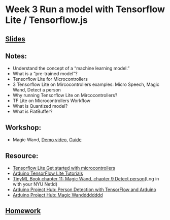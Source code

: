 # Week 3 Run a model with Tensorflow Lite / Tensorflow.js

## [Slides](https://docs.google.com/presentation/d/1AM6FtkjbCZvBt1OjF6PikLbEu6eSvWovtNKj-Dxm1Gc/edit?usp=sharing)

## Notes:
- Understand the concept of a “machine learning model.”
- What is a “pre-trained model”?
- Tensorflow Lite for Microcontrollers
- 3 Tensorflow Lite on Mircocontrollers examples: Micro Speech, Magic Wand, Detect a person
- Why running Tensorflow Lite on Mircocontrollers?
- TF Lite on Microcontrollers Workflow
- What is Quantized model?
- What is FlatBuffer?

## Workshop:
- Magic Wand, [Demo video](https://youtu.be/E42RYOEqfyA), [Guide](../Examples/magic_wand)

## Resource:
- [Tensorflow Lite Get started with microcontrollers](https://www.tensorflow.org/lite/microcontrollers/get_started)
- [Arduino TensorFlow Lite Tutorials](https://github.com/arduino/ArduinoTensorFlowLiteTutorials)
- [TinyML Book chapter 11: Magic Wand, chapter 9 Detect person](https://learning-oreilly-com.proxy.library.nyu.edu/library/view/tinyml/9781492052036/)(Log in with your NYU NetId)
- [Arduino Project Hub: Person Detection with TensorFlow and Arduino](https://create.arduino.cc/projecthub/little_lookout/person-detection-with-tensorflow-and-arduino-47ae01)
- [Arduino Project Hub: Magic Wandddddddd](https://create.arduino.cc/projecthub/team-182/magic-wandddddddd-ea87db)

## [Homework](https://github.com/yining1023/Machine-Learning-for-Physical-Computing/wiki/2020-Spring-Week-3-Run-A-Model)
